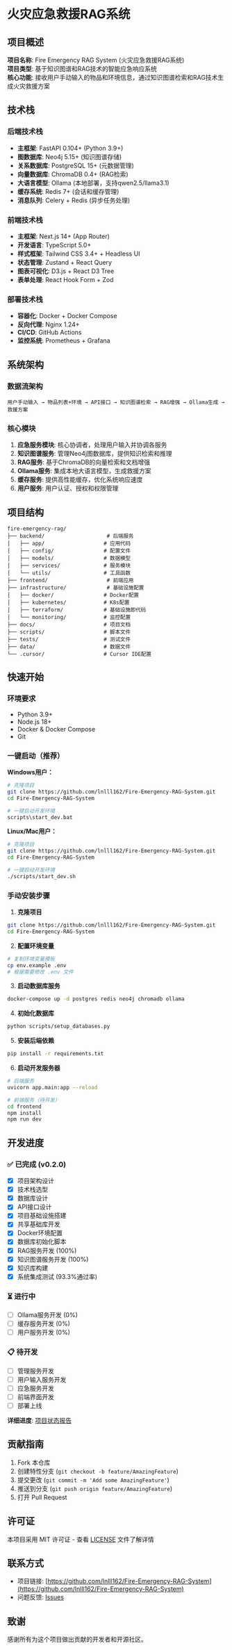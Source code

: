 # 火灾应急救援RAG系统

## 项目概述

**项目名称**: Fire Emergency RAG System (火灾应急救援RAG系统)  
**项目类型**: 基于知识图谱和RAG技术的智能应急响应系统  
**核心功能**: 接收用户手动输入的物品和环境信息，通过知识图谱检索和RAG技术生成火灾救援方案

## 技术栈

### 后端技术栈
- **主框架**: FastAPI 0.104+ (Python 3.9+)
- **图数据库**: Neo4j 5.15+ (知识图谱存储)
- **关系数据库**: PostgreSQL 15+ (元数据管理)
- **向量数据库**: ChromaDB 0.4+ (RAG检索)
- **大语言模型**: Ollama (本地部署，支持qwen2.5/llama3.1)
- **缓存系统**: Redis 7+ (会话和缓存管理)
- **消息队列**: Celery + Redis (异步任务处理)

### 前端技术栈
- **主框架**: Next.js 14+ (App Router)
- **开发语言**: TypeScript 5.0+
- **样式框架**: Tailwind CSS 3.4+ + Headless UI
- **状态管理**: Zustand + React Query
- **图表可视化**: D3.js + React D3 Tree
- **表单处理**: React Hook Form + Zod

### 部署技术栈
- **容器化**: Docker + Docker Compose
- **反向代理**: Nginx 1.24+
- **CI/CD**: GitHub Actions
- **监控系统**: Prometheus + Grafana

## 系统架构

### 数据流架构
```
用户手动输入 → 物品列表+环境 → API接口 → 知识图谱检索 → RAG增强 → Ollama生成 → 救援方案
```

### 核心模块
1. **应急服务模块**: 核心协调者，处理用户输入并协调各服务
2. **知识图谱服务**: 管理Neo4j图数据库，提供知识检索和推理
3. **RAG服务**: 基于ChromaDB的向量检索和文档增强
4. **Ollama服务**: 集成本地大语言模型，生成救援方案
5. **缓存服务**: 提供高性能缓存，优化系统响应速度
6. **用户服务**: 用户认证、授权和权限管理

## 项目结构

```
fire-emergency-rag/
├── backend/                    # 后端服务
│   ├── app/                   # 应用代码
│   ├── config/                # 配置文件
│   ├── models/                # 数据模型
│   ├── services/              # 服务模块
│   └── utils/                 # 工具函数
├── frontend/                   # 前端应用
├── infrastructure/             # 基础设施配置
│   ├── docker/                # Docker配置
│   ├── kubernetes/            # K8s配置
│   ├── terraform/             # 基础设施即代码
│   └── monitoring/            # 监控配置
├── docs/                      # 项目文档
├── scripts/                   # 脚本文件
├── tests/                     # 测试文件
├── data/                      # 数据文件
└── .cursor/                   # Cursor IDE配置
```

## 快速开始

### 环境要求
- Python 3.9+
- Node.js 18+
- Docker & Docker Compose
- Git

### 一键启动（推荐）

**Windows用户：**
```bash
# 克隆项目
git clone https://github.com/lnlll162/Fire-Emergency-RAG-System.git
cd Fire-Emergency-RAG-System

# 一键启动开发环境
scripts\start_dev.bat
```

**Linux/Mac用户：**
```bash
# 克隆项目
git clone https://github.com/lnlll162/Fire-Emergency-RAG-System.git
cd Fire-Emergency-RAG-System

# 一键启动开发环境
./scripts/start_dev.sh
```

### 手动安装步骤

1. **克隆项目**
```bash
git clone https://github.com/lnlll162/Fire-Emergency-RAG-System.git
cd Fire-Emergency-RAG-System
```

2. **配置环境变量**
```bash
# 复制环境变量模板
cp env.example .env
# 根据需要修改 .env 文件
```

3. **启动数据库服务**
```bash
docker-compose up -d postgres redis neo4j chromadb ollama
```

4. **初始化数据库**
```bash
python scripts/setup_databases.py
```

5. **安装后端依赖**
```bash
pip install -r requirements.txt
```

6. **启动开发服务器**
```bash
# 后端服务
uvicorn app.main:app --reload

# 前端服务（待开发）
cd frontend
npm install
npm run dev
```

## 开发进度

### ✅ 已完成 (v0.2.0)
- [x] 项目架构设计
- [x] 技术栈选型
- [x] 数据库设计
- [x] API接口设计
- [x] 项目基础设施搭建
- [x] 共享基础库开发
- [x] Docker环境配置
- [x] 数据库初始化脚本
- [x] RAG服务开发 (100%)
- [x] 知识图谱服务开发 (100%)
- [x] 知识库构建
- [x] 系统集成测试 (93.3%通过率)

### ⏳ 进行中
- [ ] Ollama服务开发 (0%)
- [ ] 缓存服务开发 (0%)
- [ ] 用户服务开发 (0%)

### 📋 待开发
- [ ] 管理服务开发
- [ ] 用户输入服务开发
- [ ] 应急服务开发
- [ ] 前端界面开发
- [ ] 部署上线

**详细进度**: [项目状态报告](docs/project_status.md)

## 贡献指南

1. Fork 本仓库
2. 创建特性分支 (`git checkout -b feature/AmazingFeature`)
3. 提交更改 (`git commit -m 'Add some AmazingFeature'`)
4. 推送到分支 (`git push origin feature/AmazingFeature`)
5. 打开 Pull Request

## 许可证

本项目采用 MIT 许可证 - 查看 [LICENSE](LICENSE) 文件了解详情

## 联系方式

- 项目链接: [https://github.com/lnlll162/Fire-Emergency-RAG-System](https://github.com/lnlll162/Fire-Emergency-RAG-System)
- 问题反馈: [Issues](https://github.com/lnlll162/Fire-Emergency-RAG-System/issues)

## 致谢

感谢所有为这个项目做出贡献的开发者和开源社区。
